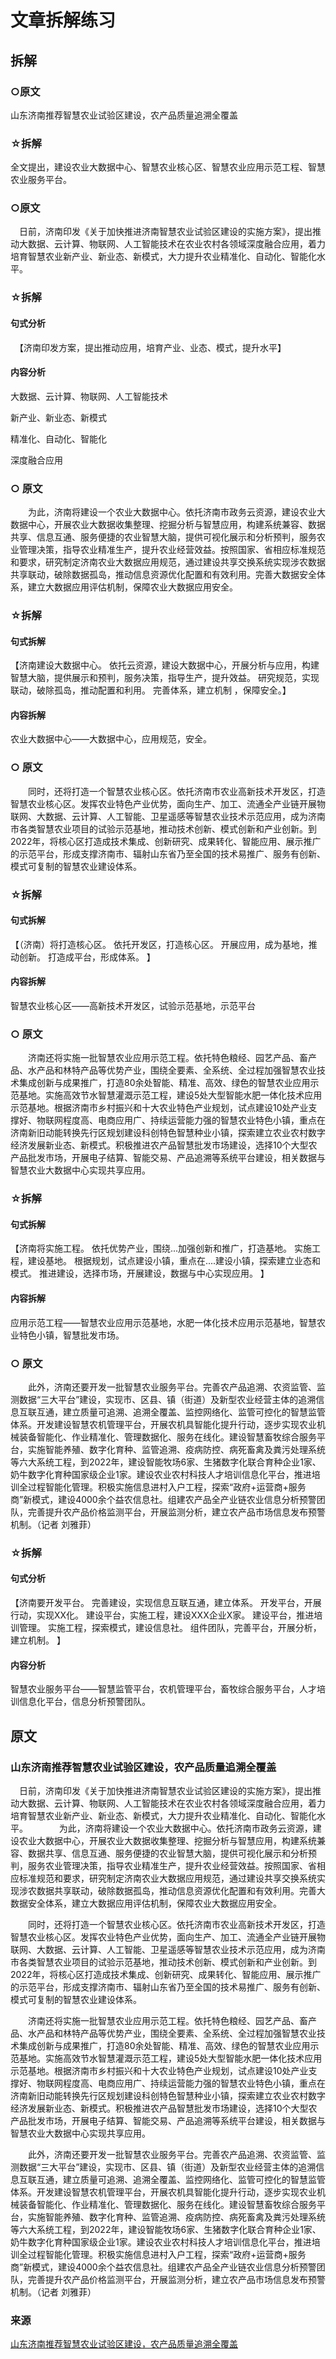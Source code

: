 # 文章拆解练习

## 拆解
### ○原文
山东济南推荐智慧农业试验区建设，农产品质量追溯全覆盖

### ☆拆解
全文提出，建设农业大数据中心、智慧农业核心区、智慧农业应用示范工程、智慧农业服务平台。

### ○原文
　日前，济南印发《关于加快推进济南智慧农业试验区建设的实施方案》，提出推动大数据、云计算、物联网、人工智能技术在农业农村各领域深度融合应用，着力培育智慧农业新产业、新业态、新模式，大力提升农业精准化、自动化、智能化水平。
### ☆拆解
#### 句式分析
　【济南印发方案，提出推动应用，培育产业、业态、模式，提升水平】
#### 内容分析
大数据、云计算、物联网、人工智能技术

新产业、新业态、新模式

精准化、自动化、智能化

深度融合应用


### ○ 原文　
　　为此，济南将建设一个农业大数据中心。依托济南市政务云资源，建设农业大数据中心，开展农业大数据收集整理、挖掘分析与智慧应用，构建系统兼容、数据共享、信息互通、服务便捷的农业智慧大脑，提供可视化展示和分析预判，服务农业管理决策，指导农业精准生产，提升农业经营效益。按照国家、省相应标准规范和要求，研究制定济南农业大数据应用规范，通过建设共享交换系统实现涉农数据共享联动，破除数据孤岛，推动信息资源优化配置和有效利用。完善大数据安全体系，建立大数据应用评估机制，保障农业大数据应用安全。

### ☆拆解
#### 句式拆解
【济南建设大数据中心。
依托云资源，建设大数据中心，开展分析与应用，构建智慧大脑，提供展示和预判，服务决策，指导生产，提升效益。
研究规范，实现联动，破除孤岛，推动配置和利用。
完善体系，建立机制 ，保障安全。】

#### 内容拆解
农业大数据中心——大数据中心，应用规范，安全。

### ○ 原文　
　　同时，还将打造一个智慧农业核心区。依托济南市农业高新技术开发区，打造智慧农业核心区。发挥农业特色产业优势，面向生产、加工、流通全产业链开展物联网、大数据、云计算、人工智能、卫星遥感等智慧农业技术示范应用，成为济南市各类智慧农业项目的试验示范基地，推动技术创新、模式创新和产业创新。到2022年，将核心区打造成技术集成、创新研究、成果转化、智能应用、展示推广的示范平台，形成支撑济南市、辐射山东省乃至全国的技术易推广、服务有创新、模式可复制的智慧农业建设体系。

### ☆拆解
#### 句式拆解
【（济南）将打造核心区。
依托开发区，打造核心区。
开展应用，成为基地，推动创新。
打造成平台，形成体系。
】
#### 内容拆解
智慧农业核心区——高新技术开发区，试验示范基地，示范平台

### ○ 原文　
　　济南还将实施一批智慧农业应用示范工程。依托特色粮经、园艺产品、畜产品、水产品和林特产品等优势产业，围绕全要素、全系统、全过程加强智慧农业技术集成创新与成果推广，打造80余处智能、精准、高效、绿色的智慧农业应用示范基地。实施高效节水智慧灌溉示范工程，建设5处大型智能水肥一体化技术应用示范基地。根据济南市乡村振兴和十大农业特色产业规划，试点建设10处产业支撑好、物联网程度高、电商应用广、持续运营能力强的智慧农业特色小镇，重点在济南新旧动能转换先行区规划建设科创特色智慧种业小镇，探索建立农业农村数字经济发展新业态、新模式。积极推进农产品智慧批发市场建设，选择10个大型农产品批发市场，开展电子结算、智能交易、产品追溯等系统平台建设，相关数据与智慧农业大数据中心实现共享应用。

### ☆拆解
#### 句式拆解
【济南将实施工程。
依托优势产业，围绕...加强创新和推广，打造基地。
实施工程，建设基地。
根据规划，试点建设小镇，重点在....建设小镇，探索建立业态和模式。
推进建设，选择市场，开展建设，数据与中心实现应用。
】
#### 内容拆解
应用示范工程——智慧农业应用示范基地，水肥一体化技术应用示范基地，智慧农业特色小镇，智慧批发市场。

### ○ 原文　
　　此外，济南还要开发一批智慧农业服务平台。完善农产品追溯、农资监管、监测数据“三大平台”建设，实现市、区县、镇（街道）及新型农业经营主体的追溯信息互联互通，建立质量可追溯、追溯全覆盖、监控网络化、监管可控化的智慧监管体系。开发建设智慧农机管理平台，开展农机具智能化提升行动，逐步实现农业机械装备智能化、作业精准化、管理数据化、服务在线化。建设智慧畜牧综合服务平台，实施智能养殖、数字化育种、监管追溯、疫病防控、病死畜禽及粪污处理系统等六大系统工程，到2022年，建设智能牧场6家、生猪数字化联合育种企业1家、奶牛数字化育种国家级企业1家。建设农业农村科技人才培训信息化平台，推进培训全过程智能化管理。积极实施信息进村入户工程，探索“政府+运营商+服务商”新模式，建设4000余个益农信息社。组建农产品全产业链农业信息分析预警团队，完善提升农产品价格监测平台，开展监测分析，建立农产品市场信息发布预警机制。（记者 刘雅菲）

### ☆拆解
#### 句式分析
【济南要开发平台。
完善建设，实现信息互联互通，建立体系。
开发平台，开展行动，实现XX化。
建设平台，实施工程，建设XXX企业X家。
建设平台，推进培训管理。
实施工程，探索模式，建设信息社。
组件团队，完善平台，开展分析，建立机制。
】

#### 内容分析
智慧农业服务平台——智慧监管平台，农机管理平台，畜牧综合服务平台，人才培训信息化平台，信息分析预警团队。





























## 原文

### 山东济南推荐智慧农业试验区建设，农产品质量追溯全覆盖

　日前，济南印发《关于加快推进济南智慧农业试验区建设的实施方案》，提出推动大数据、云计算、物联网、人工智能技术在农业农村各领域深度融合应用，着力培育智慧农业新产业、新业态、新模式，大力提升农业精准化、自动化、智能化水平。
　
　　为此，济南将建设一个农业大数据中心。依托济南市政务云资源，建设农业大数据中心，开展农业大数据收集整理、挖掘分析与智慧应用，构建系统兼容、数据共享、信息互通、服务便捷的农业智慧大脑，提供可视化展示和分析预判，服务农业管理决策，指导农业精准生产，提升农业经营效益。按照国家、省相应标准规范和要求，研究制定济南农业大数据应用规范，通过建设共享交换系统实现涉农数据共享联动，破除数据孤岛，推动信息资源优化配置和有效利用。完善大数据安全体系，建立大数据应用评估机制，保障农业大数据应用安全。

　　同时，还将打造一个智慧农业核心区。依托济南市农业高新技术开发区，打造智慧农业核心区。发挥农业特色产业优势，面向生产、加工、流通全产业链开展物联网、大数据、云计算、人工智能、卫星遥感等智慧农业技术示范应用，成为济南市各类智慧农业项目的试验示范基地，推动技术创新、模式创新和产业创新。到2022年，将核心区打造成技术集成、创新研究、成果转化、智能应用、展示推广的示范平台，形成支撑济南市、辐射山东省乃至全国的技术易推广、服务有创新、模式可复制的智慧农业建设体系。

　　济南还将实施一批智慧农业应用示范工程。依托特色粮经、园艺产品、畜产品、水产品和林特产品等优势产业，围绕全要素、全系统、全过程加强智慧农业技术集成创新与成果推广，打造80余处智能、精准、高效、绿色的智慧农业应用示范基地。实施高效节水智慧灌溉示范工程，建设5处大型智能水肥一体化技术应用示范基地。根据济南市乡村振兴和十大农业特色产业规划，试点建设10处产业支撑好、物联网程度高、电商应用广、持续运营能力强的智慧农业特色小镇，重点在济南新旧动能转换先行区规划建设科创特色智慧种业小镇，探索建立农业农村数字经济发展新业态、新模式。积极推进农产品智慧批发市场建设，选择10个大型农产品批发市场，开展电子结算、智能交易、产品追溯等系统平台建设，相关数据与智慧农业大数据中心实现共享应用。

　　此外，济南还要开发一批智慧农业服务平台。完善农产品追溯、农资监管、监测数据“三大平台”建设，实现市、区县、镇（街道）及新型农业经营主体的追溯信息互联互通，建立质量可追溯、追溯全覆盖、监控网络化、监管可控化的智慧监管体系。开发建设智慧农机管理平台，开展农机具智能化提升行动，逐步实现农业机械装备智能化、作业精准化、管理数据化、服务在线化。建设智慧畜牧综合服务平台，实施智能养殖、数字化育种、监管追溯、疫病防控、病死畜禽及粪污处理系统等六大系统工程，到2022年，建设智能牧场6家、生猪数字化联合育种企业1家、奶牛数字化育种国家级企业1家。建设农业农村科技人才培训信息化平台，推进培训全过程智能化管理。积极实施信息进村入户工程，探索“政府+运营商+服务商”新模式，建设4000余个益农信息社。组建农产品全产业链农业信息分析预警团队，完善提升农产品价格监测平台，开展监测分析，建立农产品市场信息发布预警机制。（记者 刘雅菲）


### 来源
[山东济南推荐智慧农业试验区建设，农产品质量追溯全覆盖](http://www.zyczs.gov.cn/html/syncp/2018/10/1539135360980.html)


<!--stackedit_data:
eyJoaXN0b3J5IjpbLTExMjUyNjE0NTldfQ==
-->